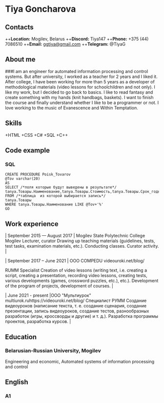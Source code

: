 # Tiya Goncharova

## Contacts 
++__Location:__ Mogilev, Belarus
++__Discord:__ Tiya147
++__Phone:__ +375 (44) 7086510
++__Email:__ ggtiya@gmail.com
++__Telegram:__ @TiyaG

## About me 
###I am an engineer for automated information processing and control systems. But after university, I worked as a teacher for 2 years and I liked it. After college, I have been working for more than 5 years as a developer of methodological materials (video lessons for schoolchildren and not only). I like my work, but I decided to go back to basics. I like to read fantasy and create something with my hands (knit handbags, baskets). I want to finish the course and finally understand whether I like to be a programmer or not. I love working to the music of Evanescence and Within Temptation.

## Skills 
+HTML
+CSS
+C#
+SQL
+C++

## Code example 
### SQL
```
CREATE PROCEDURE Poisk_Tovarov
@Tov varchar(20)
AS 
SELECT /*поля которые будут выведены в результате*/
tanya.Товары.Наименование,tanya.Товары.Стоимость,tanya.Товары.Срок_годности,tanya.Товары.Фасовочный_вес
FROM /*таблица  из которой выбирается запись*/
tanya.Товары
WHERE tanya.Товары.Наименование LIKE @Tov+'%'
GO
 ```

## Work experience  
| September 2015 — August 2017   | Mogilev State Polytechnic College Mogilev 
Lecturer, curator
Drawing up teaching materials (guidelines, tests, test tasks, examination materials, etc.).
Conducting classes.
Curator activity.   |

| September 2017 – June 2021   | OOO COMPEDU
videouroki.net/blog/

RUMM Specialist
Creation of video lessons (writing text, i.e. creating a script, creating a presentation, recording video lessons, creating tests, various developments (games, crossword puzzles, etc.), etc.).
Development of the program of projects, development of courses.    |

| June 2021 - present   |ООО "Мультиурок"
multiurok.ruhttps://videouroki.net/blog/
Специалист РУММ
Создание видеоуроков (написание текста, т. е. создание сценария, создание презентации, запись видеоуроков, создание тестов, разнообразных разработок (игры, кроссворды и другие) и т. д.).
Разработка программы проектов, разработка курсов.    |

## Education
### Belarusian-Russian University, Mogilev
Engineering and economic, Automated systems of information processing and control

## English 
### A1
